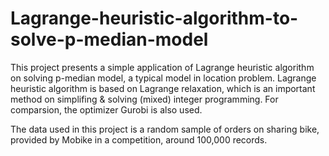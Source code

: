 # Lagrange-heuristic-algorithm-to-solve-p-median-model
This project presents a simple application of Lagrange heuristic algorithm on solving p-median model, a typical model in location problem. Lagrange heuristic algorithm is based on Lagrange relaxation, which is an important method on simplifing & solving (mixed) integer programming. For comparsion, the optimizer Gurobi is also used.

The data used in this project is a random sample of orders on sharing bike, provided by Mobike in a competition, around 100,000 records. 
